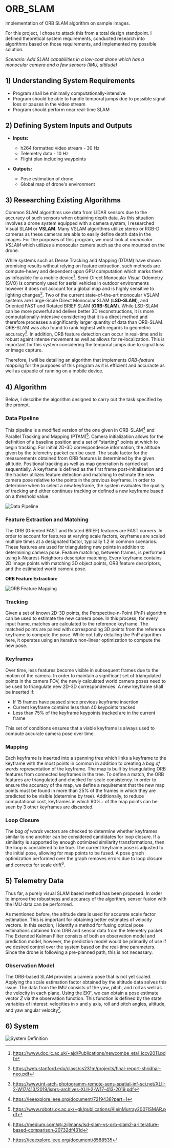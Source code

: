 # ORB_SLAM
Implementation of ORB SLAM algorithm on sample images.

For this project, I chose to attack this from a total design standpoint. I defined theoretical system requirements, conducted research into algorithms based on those requirements, and implemented my possible solution.

*Scenario: Add SLAM capabilities in a low-cost drone which has a monocular camera and a few sensors (IMU, altitude)*

## 1) Understanding System Requirements
- Program shall be minimally computationally-intensive
- Program should be able to handle temporal jumps due to possible signal loss or pauses in the video stream
- Program should perform near real-time SLAM

## 2) Defining System Inputs and Outputs
- **Inputs:**
  - h264 formatted video stream - 30 Hz
  - Telemetry data - 10 Hz
  - Flight plan including waypoints

- **Outputs:**
  - Pose estimation of drone
  - Global map of drone's environment

## 3) Researching Existing Algorithms
Common SLAM algorithms use data from LIDAR sensors due to the accuracy of such sensors when obtaining depth data. As this situation involves a drone system equipped with a camera system, I researched Visual SLAM or **VSLAM**. Many VSLAM algorithms utilize stereo  or RGB-D cameras as these cameras are able to easily define depth data in the images. For the purposes of this program, we must look at *monocular VSLAM* which utilizes a monocular camera such as the one mounted on the drone. 

While systems such as Dense Tracking and Mapping (DTAM) have shown promising results without relying on feature extraction, such methods are compute-heavy and dependent upon GPU computation which marks them as infeasible for a mobile device[^1]. Semi-Direct Monocular Visual Odometry (SVO) is commonly used for aerial vehicles in outdoor environments however it does not account for a global map and is highly sensitive to lighting changes[^2]. Two of the current state-of-the-art monocular VSLAM systems are Large-Scale Direct Monocular SLAM (**LSD-SLAM**), and Oriented FAST and Rotated BRIEF SLAM (**ORB-SLAM**). While LSD-SLAM can be more powerful and deliver better 3D reconstructions, it is more computationally-intensive considering that it is a direct method and therefore processes a significantly larger quantity of data than ORB-SLAM. ORB-SLAM was also found to rank highest with regards to geometric accuracy[^3]. In addition, ORB feature detection can occur in real-time and is robust againt intense movement as well as allows for re-localization. This is important for this system considering the temporal jumps due to signal loss or image capture.

Therefore, I will be detailing an algorithm that implements *ORB-feature mapping* for the purposes of this program as it is efficient and accuracte as well as capable of running on a mobile device.

## 4) Algorithm
Below, I describe the algorithm designed to carry out the task specified by the prompt.
### Data Pipeline
This pipeline is a modified version of the one given in ORB-SLAM[^4] and Parallel Tracking and Mapping (PTAM)[^5]. Camera initialization allows for the definition of a baseline position and a set of "starting" points at which to begin tracking. For initial 2D-3D correspondence information, the altitude given by the telemetry packet can be used. The scale factor for the measurements obtained from ORB features is determined by the given altitude. Positional tracking as well as map generation is carried out sequentially. A keyframe is defined as the first frame post-initialization and the tracker utilizes feature detection and matching to estimate the new camera pose relative to the points in the previous keyframe. In order to determine when to select a new keyframe, the system evaluates the quality of tracking and either continues tracking or defined a new keyframe based on a threshold value. 

![Data Pipeline](https://user-images.githubusercontent.com/41236722/155263504-c8087b8b-bf7c-4efe-aac7-c9374077243a.png)

### Feature Extraction and Matching
The ORB (Oriented FAST and Rotated BRIEF) features are FAST corners. In order to account for features at varying scale factors, keyframes are scaled multiple times at a designated factor, typically 1.2 in common scenarios. These features are used for triangulating new points in addition to determining camera pose. Feature matching, between frames, is performed using k-Nearest-Neighbors descriptor matching. Every keyframe contains 2D image points with matching 3D object points, ORB feature descriptors, and the estimated world camera pose.

**ORB Feature Extraction:**

![ORB Feature Mapping](https://user-images.githubusercontent.com/41236722/155269337-3fef726f-4d80-4951-be28-18ffba7028d0.png)


### Tracking
Given a set of known 2D-3D points, the Perspective-n-Point (PnP) algorithm can be used to estimate the new camera pose. In this process, for every input frame, matches are calculated to the reference keyframe. The matched points are paired with corresponding 3D points from the reference keyframe to compute the pose. While not fully detailing the PnP algorithm here, it operates using an iterative non-linear optimization to compute the new pose.

### Keyframes
Over time, less features become visible in subsequent frames due to the motion of the camera. In order to maintain a significant set of triangulated points in the camera FOV, the newly calculated world camera poses need to be used to triangulate new 2D-3D correspondences. A new keyframe shall be inserted if:
- If 15 frames have passed since previous keyframe insertion
- Current keyframe contains less than 40 keypoints tracked
- Less than 75% of the keyframe keypoints tracked are in the current frame

This set of conditions ensures that a viable keyframe is always used to compute accurate camera pose over time.

### Mapping
Each keyframe is inserted into a spanning tree which links a keyframe to the keyframe with the most points in common in addition to creating a *bag of words* representation of the keyframe. The map is built by triangulating ORB features from connected keyframes in the tree. To define a match, the ORB features are triangulated and checked for scale consistency. In order to ensure the accuracy of the map, we define a requirement that the new map points must be found in more than 25% of the frames in which they are predicted to be visible (determine by tree). Additionally, to reduce computational cost, keyframes in which 90%+ of the map points can be seen by 3 other keyframes are discarded.

### Loop Closure
The *bag of words* vectors are checked to determine whether keyframes similar to one anohter can be considered candidates for loop closure. If a similarity is supported by enough optimized similarity transformations, then the loop is considered to be true. The current keyframe pose is adjusted to the initial pose, allowing for map points to be fused. A pose graph optimization performed over the graph removes errors due to loop closure and corrects for scale drift[^6].

## 5) Telemetry Data
Thus far, a purely visual SLAM based method has been proposed. In order to improve the robustness and accuracy of the algorithm, sensor fusion with the IMU data can be performed.

As mentioned before, the altitude data is used for accurate scale factor estimation. This is important for obtaining better estimates of velocity vectors. In this section, I identify a method for fusing optical pose estimations obtained from ORB and sensor data from the telemetry packet. The Extended Kalman Filter consists of both an observation model and prediction model, however, the prediction model would be primarily of use if we desired control over the system based on the real-time parameters. Since the drone is following a pre-planned path, this is not necessary.

### Observation Model
The ORB-based SLAM provides a camera pose that is not yet scaled. Applying the scale estimation factor obtained by the altitude data solves this issue. The data from the IMU consists of the yaw, pitch, and roll as well as the velocity in each plane. Using the EKF, we can obtain a pose estimate vector *Z* via the observation function. This function is defined by the state variables of interest: velocities in x and y axis, roll and pitch angles, altitude, and yaw angular velocity[^7].

## 6) System
![System Definition](https://user-images.githubusercontent.com/41236722/155268505-fcb87015-c026-4d9f-921f-953bf412344f.png)


[^1]: https://www.doc.ic.ac.uk/~ajd/Publications/newcombe_etal_iccv2011.pdf
[^2]: https://web.stanford.edu/class/cs231m/projects/final-report-shridhar-neo.pdf
[^3]: https://www.int-arch-photogramm-remote-sens-spatial-inf-sci.net/XLII-2-W17/413/2019/isprs-archives-XLII-2-W17-413-2019.pdf
[^4]: https://ieeexplore.ieee.org/document/7219438?part=1
[^5]: https://www.robots.ox.ac.uk/~gk/publications/KleinMurray2007ISMAR.pdf
[^6]: https://medium.com/@j.zijlmans/lsd-slam-vs-orb-slam2-a-literature-based-comparison-20732df431d
[^7]: https://ieeexplore.ieee.org/document/8588535
